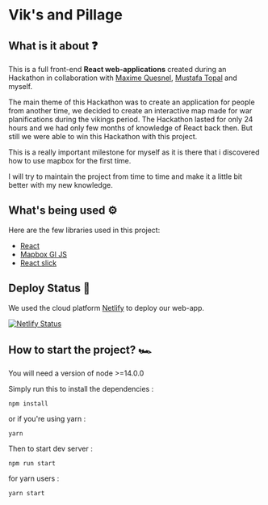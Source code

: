 # Vik's and Pillage 

## What is it about ❓

This is a full front-end **React web-applications** created during an Hackathon in collaboration with [Maxime Quesnel](https://github.com/Maxime-Quesnel), [Mustafa Topal](https://github.com/MustafaTopal28) and myself.

The main theme of this Hackathon was to create an application for people from another time, we decided to create an interactive map made for war planifications during the vikings period. The Hackathon lasted for only 24 hours and we had only few months of knowledge of React back then. But still we were able to win this Hackathon with this project.

This is a really important milestone for myself as it is there that i discovered how to use mapbox for the first time.

I will try to maintain the project from time to time and make it a little bit better with my new knowledge.

## What's being used ⚙️

Here are the few libraries used in this project:

- [React](https://reactjs.org/docs/getting-started.html)
- [Mapbox Gl JS](https://docs.mapbox.com/mapbox-gl-js/guides/)
- [React slick](https://react-slick.neostack.com/)

## Deploy Status 🚀

We used the cloud platform [Netlify](https://www.netlify.com/) to deploy our web-app.

[![Netlify Status](https://api.netlify.com/api/v1/badges/72a76cf8-2635-4c72-a4f2-ca68af0e4afb/deploy-status)](https://app.netlify.com/sites/viks-and-pillage/deploys)

## How to start the project? 🏎

You will need a version of node >=14.0.0

Simply run this to install the dependencies :

```
npm install
```

or if you're using yarn :

```
yarn
```

Then to start dev server :

```
npm run start
```

for yarn users :

```
yarn start
```

